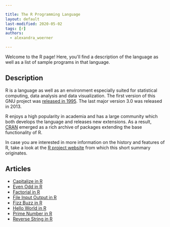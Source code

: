 ```yaml
---

title: The R Programming Language
layout: default
last-modified: 2020-05-02
tags: [r]
authors:
  - alexandra_woerner

---
```


Welcome to the R page! Here, you'll find a description of the language as well as a list of sample programs in that language.

## Description

R is a language as well as an environment especially suited for statistical
computing, data analysis and data visualization. The first version of this
GNU project was [released in 1995][5]. The last major version 3.0 was released in
2013.

R enjoys a high popularity in academia and has a large community which both
develops the language and releases new extensions. As a result, [CRAN][1]
emerged as a rich archive of packages extending the base functionality of R.

In case you are interested in more information on the history and features of R,
take a look at the [R project website][2] from which this short summary
originates.

[1]: https://en.wikipedia.org/wiki/R_package#Comprehensive_R_Archive_Network_(CRAN)
[2]: https://www.r-project.org/
[5]: https://en.wikipedia.org/wiki/R_(programming_language)#History


## Articles

- [Capitalize in R](https://sampleprograms.io/projects/capitalize/r)
- [Even Odd in R](https://sampleprograms.io/projects/even-odd/r)
- [Factorial in R](https://sampleprograms.io/projects/factorial/r)
- [File Input Output in R](https://sampleprograms.io/projects/file-input-output/r)
- [Fizz Buzz in R](https://sampleprograms.io/projects/fizz-buzz/r)
- [Hello World in R](https://sampleprograms.io/projects/hello-world/r)
- [Prime Number in R](https://sampleprograms.io/projects/prime-number/r)
- [Reverse String in R](https://sampleprograms.io/projects/reverse-string/r)